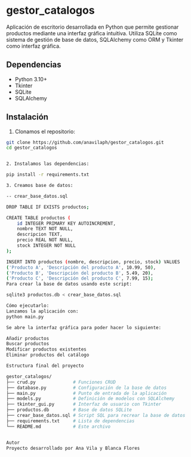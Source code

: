 # gestor_catalogos 

Aplicación de escritorio desarrollada en Python que permite gestionar productos mediante una interfaz gráfica intuitiva. Utiliza SQLite como sistema de gestión de base de datos, SQLAlchemy como ORM y Tkinter como interfaz gráfica.

##  Dependencias

- Python 3.10+
- Tkinter
- SQLite
- SQLAlchemy

## Instalación

1. Clonamos el repositorio:

```bash
git clone https://github.com/anavilaph/gestor_catalogos.git
cd gestor_catalogos


2. Instalamos las dependencias:

pip install -r requirements.txt

3. Creamos base de datos:

-- crear_base_datos.sql

DROP TABLE IF EXISTS productos;

CREATE TABLE productos (
    id INTEGER PRIMARY KEY AUTOINCREMENT,
    nombre TEXT NOT NULL,
    descripcion TEXT,
    precio REAL NOT NULL,
    stock INTEGER NOT NULL
);

INSERT INTO productos (nombre, descripcion, precio, stock) VALUES
('Producto A', 'Descripción del producto A', 10.99, 50),
('Producto B', 'Descripción del producto B', 5.49, 20),
('Producto C', 'Descripción del producto C', 7.99, 15);
Para crear la base de datos usando este script:

sqlite3 productos.db < crear_base_datos.sql

Cómo ejecutarlo: 
Lanzamos la aplicación con:
python main.py

Se abre la interfaz gráfica para poder hacer lo siguiente:

Añadir productos
Buscar productos
Modificar productos existentes
Eliminar productos del catálogo

Estructura final del proyecto

gestor_catalogos/
├── crud.py              # Funciones CRUD
├── database.py          # Configuración de la base de datos
├── main.py              # Punto de entrada de la aplicación
├── models.py            # Definición de modelos con SQLAlchemy
├── tkinter_gui.py       # Interfaz de usuario con Tkinter
├── productos.db         # Base de datos SQLite
├── crear_base_datos.sql # Script SQL para recrear la base de datos
├── requirements.txt     # Lista de dependencias
└── README.md            # Este archivo


Autor
Proyecto desarrollado por Ana Vila y Blanca Flores








